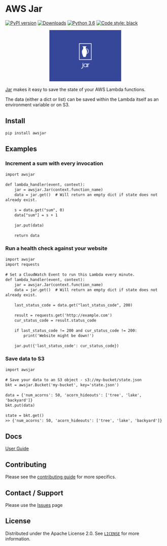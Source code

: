 # AWS Jar
[![PyPI version](https://badge.fury.io/py/awsjar.svg)](https://badge.fury.io/py/awsjar)
[![Downloads](https://pepy.tech/badge/awsjar/month)](https://pepy.tech/project/awsjar)
[![Python 3.6](https://img.shields.io/badge/python-3.6+-blue.svg)](https://www.python.org/downloads/release/python-360/)
<a href="https://github.com/ambv/black"><img alt="Code style: black" src="https://img.shields.io/badge/code%20style-black-000000.svg"></a>

<p align="center">
  <img src="https://raw.githubusercontent.com/ysawa0/awsjar/master/docs/logo.png" alt="Jar Logo" width="45%" height="45%"/>
</p>


[Jar](https://github.com/ysawa0/awsjar) makes it easy to save the state of your AWS Lambda functions.

The data (either a dict or list) can be saved within the Lambda itself as an environment variable or on S3.

## Install
```
pip install awsjar
```

## Examples
### Increment a sum with every invocation
```
import awsjar

def lambda_handler(event, context):
    jar = awsjar.Jar(context.function_name)
    data = jar.get()  # Will return an empty dict if state does not already exist.

    s = data.get("sum", 0)
    data["sum"] = s + 1

    jar.put(data)
    
    return data
```
### Run a health check against your website
```
import awsjar
import requests

# Set a CloudWatch Event to run this Lambda every minute.
def lambda_handler(event, context):
    jar = awsjar.Jar(context.function_name)
    data = jar.get()  # Will return an empty dict if state does not already exist.
    
    last_status_code = data.get("last_status_code", 200)
    
    result = requests.get('http://example.com')
    cur_status_code = result.status_code
    
    if last_status_code != 200 and cur_status_code != 200:
        print('Website might be down!')

    jar.put({'last_status_code': cur_status_code})
```
### Save data to S3

```
import awsjar

# Save your data to an S3 object - s3://my-bucket/state.json 
bkt = awsjar.Bucket('my-bucket', key='state.json')

data = {'num_acorns': 50, 'acorn_hideouts': ['tree', 'lake', 'backyard']}
bkt.put(data)

state = bkt.get()
>> {'num_acorns': 50, 'acorn_hideouts': ['tree', 'lake', 'backyard']}
```

## Docs
[User Guide](https://github.com/ysawa0/awsjar/blob/master/docs/guide.md)

## Contributing

Please see the [contributing guide](CONTRIBUTING.md) for more specifics.

## Contact / Support

Please use the [Issues](https://github.com/ysawa0/awsjar/issues) page

## License

Distributed under the Apache License 2.0. See [`LICENSE`](LICENSE) for more information.
